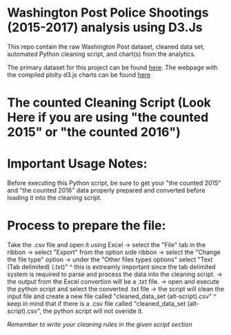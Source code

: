 # Washington Post Police Shootings (2015-2017) analysis using D3.Js 
This repo contain the raw Washington Post dataset, cleaned data set, automated Python cleaning script, and chart(s) from the analytics.

The primary dataset for this project can be found [here](https://github.com/washingtonpost/data-police-shootings/tree/master/v1).
The webpage with the compiled plolty d3.js charts can be found [here](https://d3demopage.wixsite.com/fatal-police-shootin)

# The counted Cleaning Script (Look Here if you are using "the counted 2015" or "the counted 2016")

# Important Usage Notes:

Before executing this Python script, be sure to get your "the counted 2015" and "the counted 2016" data properly prepared and converted before loading it into
the cleaning script. 

# Process to prepare the file:

Take the .csv file and open it using Excel 
-> select the "File" tab in the ribbon 
-> select "Export" from the option side ribbon
-> select the "Change the file type" option
-> under the "Other files types options" select "Text (Tab delimited) (.txt)" 
    ^ this is extreamly important since the tab delimited system is required to parse and process the data into the cleaning script.
-> the output from the Excel convertion will be a .txt file.
-> open and execute the python script and select the converted .txt file
-> the script will clean the input file and create a new file called "cleaned_data_set (alt-script).csv"
    ^ keep in mind that if there is a .csv file called "cleaned_data_set (alt-script).csv", the python script will not overide it. 

*Remember to write your cleaning rules in the given script section*
